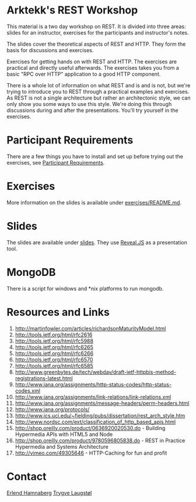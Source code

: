 Arktekk's REST Workshop
=======================

This material is a two day workshop on REST. It is divided into three
areas: slides for an instructor, exercises for the participants and
instructor's notes.

The slides cover the theoretical aspects of REST and HTTP. They form
the basis for discussions and exercises.

Exercises for getting hands on with REST and HTTP. The exercises are
practical and directly useful afterwards. The exercises takes you from
a basic "RPC over HTTP" application to a good HTTP component.

There is a whole lot of information on what REST and is and is not,
but we're trying to introduce you to REST through a practical examples
and exercises. As REST is not a single architecture but rather an
architectonic style, we can only show you some ways to use this style.
We're doing this through discussions during and after the
presentations. You'll try yourself in the exercises.

Participant Requirements
========================

There are a few things you have to install and set up before trying out the exercises, see
[Participant Requirements](./participant-requirements.md).

Exercises
=========

More information on the slides is available under
[exercises/README.md](./exercises/README.md).

Slides
======

The slides are available under [slides](./slides). They use
[Reveal.JS](https://github.com/hakimel/reveal.js) as a presentation tool.

MongoDB
=======
There is a script for windows and *nix platforms to run mongodb.

Resources and Links
===================

1. <http://martinfowler.com/articles/richardsonMaturityModel.html>
1. <http://tools.ietf.org/html/rfc2616>
1. <http://tools.ietf.org/html/rfc5988>
1. <http://tools.ietf.org/html/rfc6265>
1. <http://tools.ietf.org/html/rfc6266>
1. <http://tools.ietf.org/html/rfc6570>
1. <http://tools.ietf.org/html/rfc6585>
1. <http://www.greenbytes.de/tech/webdav/draft-ietf-httpbis-method-registrations-latest.html>
1. <http://www.iana.org/assignments/http-status-codes/http-status-codes.xml>
1. <http://www.iana.org/assignments/link-relations/link-relations.xml>
1. <http://www.iana.org/assignments/message-headers/perm-headers.html>
1. <http://www.iana.org/protocols/>
1. <http://www.ics.uci.edu/~fielding/pubs/dissertation/rest_arch_style.htm>
1. <http://www.nordsc.com/ext/classification_of_http_based_apis.html>
1. <http://shop.oreilly.com/product/0636920020530.do> - Building Hypermedia APIs with HTML5 and Node
1. <http://shop.oreilly.com/product/9780596805838.do> - REST in Practice Hypermedia and Systems Architecture
1. <http://vimeo.com/49305646> - HTTP-Caching for fun and profit

Contact
=======

[Erlend Hamnaberg](mailto:erlend.hamnaberg@arktekk.no)
[Trygve Laugstøl](mailto:trygve.laugstol@arktekk.no)
